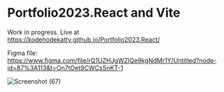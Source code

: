 # Portfolio2023.React and Vite
Work in progress.
Live at https://kodehodekatty.github.io/Portfolio2023.React/

Figma file: https://www.figma.com/file/rQ1UZHJgWZlQe9kgNdMr1Y/Untitled?node-id=87%3A113&t=On7tOet9CWCsSnKT-1

![Screenshot (67)](https://user-images.githubusercontent.com/112854862/215566711-72ebb955-ab54-4727-99fd-843bd38a08f1.png)
